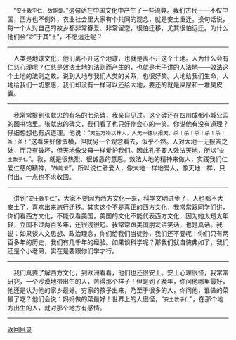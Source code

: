 &emsp;“``安土敦乎仁，故能爱。``”这句话在中国文化中产生了一些流弊。我们古代——不仅中国，西方也不例外，农业社会里大家有个共同的观念，就是安土重迁。换句话说，每一个人对自己的故乡都非常眷爱、非常留恋，很怕迁移，尤其很怕远迁。为什么他们会“``安``”于其“``土``”，不愿远迁呢？
___
&emsp;人类是地球文化，他们离不开这个地球，也就是离不开这个土地。人为什么会有仁慈心理呢？仁慈是效法土地的法则而产生的，也就是老子讲的人法地——效法这个土地的法则之故。说到大地与我们人类的关系，也很好笑。大地给我们生命，大地给我们一切恩惠，我们却没有一样可以还给大地，要还的就是屎尿和一堆臭皮囊。
___
&emsp;我常常提到张献忠的有名的七杀碑，我亲自见过。这个碑还在四川成都小城公园的图书馆里。张献忠的碑文，我们看了也只好作会心的一笑。你说他有没有道理？仔细想想也有点道理。他说：“``天生万物以养人，人无一德以报天，杀！杀！杀！杀！杀！杀！杀！``”这看来好像蛮横，但就另一个观念看去，似乎不然。人对大地一无报答之处，而只有破坏，但天地像父母一样爱护我们。因此孔子要人效法天地，所以“``安土敦乎仁``”。敦，就是很热烈、很诚恳的意思。效法大地的精神来做人，实践我们仁爱仁慈的精神，“``故能爱``”。所以说仁者爱人，像大地一样地爱人，像天地一样，只付出，一点也不求收回。
___
&emsp;讲到“``安土敦乎仁``”，大家不要因为西方文化一来，科学文明进步了，人也都不大安土了，喜欢出来旅行迁移。其实这个不是真正的西方文化，我常常跟同学们讲，你们看西方文化，不能仅看美国，美国的文化不能代表西方文化，因为她太短太年轻，立国不过两百多年，还很浅很短。我常常跟美国朋友讲笑话，也是真话。我说：如果谈人文思想、政治理念，你们给我们当徒孙，我们还不要呢！你们只有两百多年的历史，我们有几千年的经验。如果谈科学呢？那我们就自愧弗如了，我们还是个小老弟，实在是要跟你们学才行。
___
&emsp;我们真要了解西方文化，到欧洲看看，他们也还很安土。安土心理很怪，我常常研究，一个沙漠地带出生的人，苦得那个样子！但是到了晚年，你问他哪里最好，他还是认为他的家乡最好。穷家的孩子出来，乃至于很多的人，你问他，谁做的菜最了吃？他们会说：妈妈做的菜最好！世界上的人很怪，“``安土敦乎仁``”，在那个地方出生的人，就对那个地方有感情。
___
[返回目录](../../../master/README.md#目录)